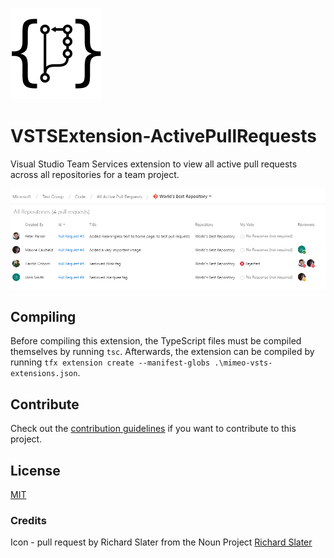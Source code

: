 ![Pull Request](/static/images/pullRequest.png)
# VSTSExtension-ActivePullRequests

Visual Studio Team Services extension to view all active pull requests across all repositories for a team project.

![Screenshot](/static/images/Screenshot.png)

## Compiling

Before compiling this extension, the TypeScript files must be compiled themselves by running `tsc`. Afterwards, the extension can be compiled by running `tfx extension create --manifest-globs .\mimeo-vsts-extensions.json`.

## Contribute
Check out the [contribution guidelines](CONTRIBUTING.md) if you want to contribute to this project.

## License
[MIT](LICENSE)

### Credits
Icon - pull request by Richard Slater from the Noun Project [Richard Slater](https://thenounproject.com/term/pull-request/116189/)

